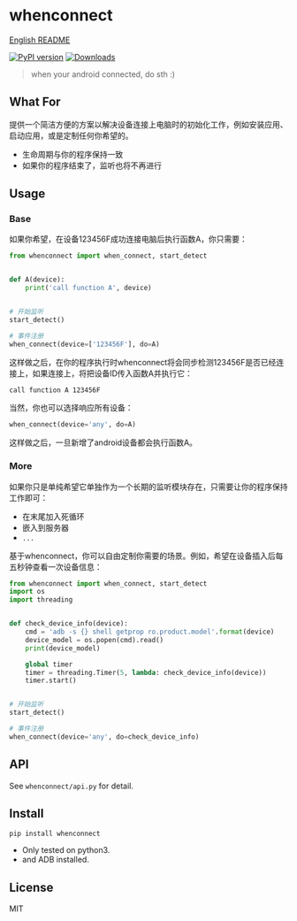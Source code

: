 # whenconnect

[English README](https://github.com/williamfzc/whenconnect/blob/master/README.md)

[![PyPI version](https://badge.fury.io/py/whenconnect.svg)](https://badge.fury.io/py/whenconnect)
[![Downloads](https://pepy.tech/badge/whenconnect)](https://pepy.tech/project/whenconnect)

> when your android connected, do sth :)

## What For

提供一个简洁方便的方案以解决设备连接上电脑时的初始化工作，例如安装应用、启动应用，或是定制任何你希望的。

- 生命周期与你的程序保持一致
- 如果你的程序结束了，监听也将不再进行

## Usage

### Base

如果你希望，在设备123456F成功连接电脑后执行函数A，你只需要：

```python
from whenconnect import when_connect, start_detect


def A(device):
    print('call function A', device)


# 开始监听
start_detect()

# 事件注册
when_connect(device=['123456F'], do=A)
```

这样做之后，在你的程序执行时whenconnect将会同步检测123456F是否已经连接上，如果连接上，将把设备ID传入函数A并执行它：

```bash
call function A 123456F
```

当然，你也可以选择响应所有设备：

```python
when_connect(device='any', do=A)
```

这样做之后，一旦新增了android设备都会执行函数A。

### More

如果你只是单纯希望它单独作为一个长期的监听模块存在，只需要让你的程序保持工作即可：

- 在末尾加入死循环
- 嵌入到服务器
- `...`

基于whenconnect，你可以自由定制你需要的场景。例如，希望在设备插入后每五秒钟查看一次设备信息：

```python
from whenconnect import when_connect, start_detect
import os
import threading


def check_device_info(device):
    cmd = 'adb -s {} shell getprop ro.product.model'.format(device)
    device_model = os.popen(cmd).read()
    print(device_model)

    global timer
    timer = threading.Timer(5, lambda: check_device_info(device))
    timer.start()


# 开始监听
start_detect()

# 事件注册
when_connect(device='any', do=check_device_info)

```

## API

See `whenconnect/api.py` for detail.

## Install

```
pip install whenconnect
```

- Only tested on python3.
- and ADB installed.

## License

MIT
